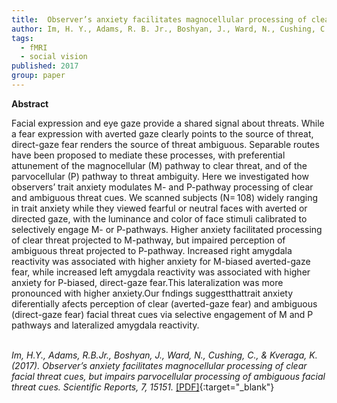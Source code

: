 ```yaml
---
title:  Observer’s anxiety facilitates magnocellular processing of clear facial threat cues, but impairs parvocellular processing of ambiguous facial threat cues
author: Im, H. Y., Adams, R. B. Jr., Boshyan, J., Ward, N., Cushing, C., & Kveraga, K.
tags:
  - fMRI
  - social vision
published: 2017
group: paper
---
```


**Abstract**

Facial expression and eye gaze provide a shared signal about threats. While a fear expression with averted gaze clearly points to the source of threat, direct-gaze fear renders the source of threat ambiguous. Separable routes have been proposed to mediate these processes, with preferential attunement of the magnocellular (M) pathway to clear threat, and of the parvocellular (P) pathway to threat ambiguity. Here we investigated how observers’ trait anxiety modulates M- and P-pathway processing of clear and ambiguous threat cues. We scanned subjects (N= 108) widely ranging in trait anxiety while they viewed fearful or neutral faces with averted or directed gaze, with the luminance and color of face stimuli calibrated to selectively engage M- or P-pathways. Higher anxiety facilitated processing of clear threat projected to M-pathway, but impaired perception of ambiguous threat projected to P-pathway. Increased right amygdala reactivity was associated with higher anxiety for M-biased averted-gaze fear, while increased left amygdala reactivity was associated with higher anxiety for P-biased, direct-gaze fear.This lateralization was more pronounced with higher anxiety.Our fndings suggestthattrait anxiety diferentially afects perception of clear (averted-gaze fear) and ambiguous (direct-gaze fear) facial threat cues via selective engagement of M and P pathways and lateralized amygdala reactivity.
<br><br>


*Im, H.Y., Adams, R.B.Jr., Boshyan, J., Ward, N., Cushing, C., & Kveraga, K. (2017). Observer’s anxiety facilitates magnocellular processing of clear facial threat cues, but impairs parvocellular processing of ambiguous facial threat cues. Scientific Reports, 7, 15151.* [[PDF]](https://doi.org/10.1038/s41598-017-15495-2){:target="_blank"}

<!---
Im, H.Y., Adams, R.B.Jr., Boshyan, J., Ward, N., Cushing, C., & Kveraga, K. (2017). Observer’s anxiety facilitates magnocellular processing of clear facial threat cues, but impairs parvocellular processing of ambiguous facial threat cues. Scientific Reports, 7, 15151.
https://www.nature.com/articles/s41598-017-15495-2
09 November 2017
-->


